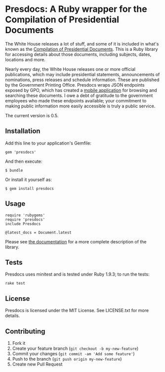 # Presdocs: A Ruby wrapper for the Compilation of Presidential Documents

The White House releases a lot of stuff, and some of it is included in what's known as the [Compilation of Presidential Documents](http://www.gpo.gov/fdsys/browse/collection.action?collectionCode=CPD). This is a Ruby library for accessing details about those documents, including subjects, dates, locations and more.

Nearly every day, the White House releases one or more official publications, which may include presidential statements, announcements of nominations, press releases and schedule information. These are published by the Government Printing Office. Presdocs wraps JSON endpoints exposed by GPO, which has created a [mobile application](http://m.gpo.gov/dcpd) for browsing and searching these documents. I owe a debt of gratitude to the government employees who made these endpoints available; your commitment to making public information more easily accessible is truly a public service.

The current version is 0.5.

## Installation

Add this line to your application's Gemfile:

    gem 'presdocs'

And then execute:

    $ bundle

Or install it yourself as:

    $ gem install presdocs

## Usage

    require 'rubygems'
    require 'presdocs'
    include Presdocs
    
    @latest_docs = Document.latest
    
Please see [the documentation](http://dwillis.github.com/presdocs/) for a more complete description of the library.

## Tests

Presdocs uses minitest and is tested under Ruby 1.9.3; to run the tests:
  
    rake test

## License

Presdocs is licensed under the MIT License. See LICENSE.txt for more details.

## Contributing

1. Fork it
2. Create your feature branch (`git checkout -b my-new-feature`)
3. Commit your changes (`git commit -am 'Add some feature'`)
4. Push to the branch (`git push origin my-new-feature`)
5. Create new Pull Request
